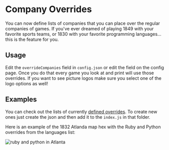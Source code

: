 # Company Overrides

You can now define lists of companies that you can place over the regular
companies of games. If you've ever dreamed of playing 1849 with your favorite
sports teams, or 1830 with your favorite programming languages... this is the
feature for you.

## Usage

Edit the `overrideCompanies` field in `config.json` or edit the field on the
config page. Once you do that every game you look at and print will use those
overrides. If you want to see picture logos make sure you select one of the logo
options as well!

## Examples

You can check out the lists of currently [defined
overrides](https://github.com/18xx-maker/18xx-maker/tree/master/src/data/companies). To
create new ones just create the json and then add it to the `index.js` in that
folder.

Here is an example of the 1832 Atlanda map hex with the Ruby and Python
overrides from the languages list:

![ruby and python in Atlanta](/images/ruby-and-python-in-atlanta.png)
